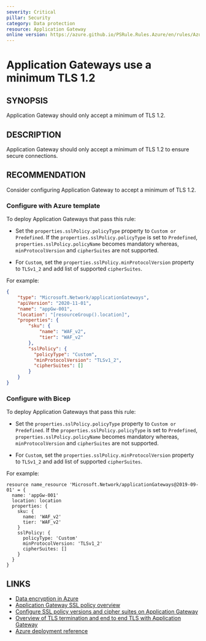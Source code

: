 ```yaml
---
severity: Critical
pillar: Security
category: Data protection
resource: Application Gateway
online version: https://azure.github.io/PSRule.Rules.Azure/en/rules/Azure.AppGw.SSLPolicy/
---
```


# Application Gateways use a minimum TLS 1.2

## SYNOPSIS

Application Gateway should only accept a minimum of TLS 1.2.

## DESCRIPTION

Application Gateway should only accept a minimum of TLS 1.2 to ensure secure connections.

## RECOMMENDATION

Consider configuring Application Gateway to accept a minimum of TLS 1.2.

### Configure with Azure template

To deploy Application Gateways that pass this rule:

- Set the `properties.sslPolicy.policyType` property to `Custom or Predefined`.
If the `properties.sslPolicy.policyType` is set to `Predefined`, `properties.sslPolicy.policyName`
becomes mandatory whereas, `minProtocolVersion` and `cipherSuites` are not supported.

- For `Custom`, set the `properties.sslPolicy.minProtocolVersion` property to `TLSv1_2` and add list of supported `cipherSuites`.

For example:

```json
{
    "type": "Microsoft.Network/applicationGateways",
    "apiVersion": "2020-11-01",
    "name": "appGw-001",
    "location": "[resourceGroup().location]",
    "properties": {
        "sku": {
            "name": "WAF_v2",
            "tier": "WAF_v2"
        },
        "sslPolicy": {
          "policyType": "Custom",
          "minProtocolVersion": "TLSv1_2",
          "cipherSuites": []
        }
    }
}
```

### Configure with Bicep

To deploy Application Gateways that pass this rule:

- Set the `properties.sslPolicy.policyType` property to `Custom or Predefined`.
If the `properties.sslPolicy.policyType` is set to `Predefined`, `properties.sslPolicy.policyName`
becomes mandatory whereas, `minProtocolVersion` and `cipherSuites` are not supported.

- For `Custom`, set the `properties.sslPolicy.minProtocolVersion` property to `TLSv1_2` and add list of supported `cipherSuites`.

For example:

```bicep
resource name_resource 'Microsoft.Network/applicationGateways@2019-09-01' = {
  name: 'appGw-001'
  location: location
  properties: {
    sku: {
      name: 'WAF_v2'
      tier: 'WAF_v2'
    }
    sslPolicy: {
      policyType: 'Custom'
      minProtocolVersion: 'TLSv1_2'
      cipherSuites: []
    }
  }
}
```

## LINKS

- [Data encryption in Azure](https://learn.microsoft.com/azure/architecture/framework/security/design-storage-encryption#data-in-transit)
- [Application Gateway SSL policy overview](https://docs.microsoft.com/azure/application-gateway/application-gateway-ssl-policy-overview)
- [Configure SSL policy versions and cipher suites on Application Gateway](https://docs.microsoft.com/azure/application-gateway/application-gateway-configure-ssl-policy-powershell)
- [Overview of TLS termination and end to end TLS with Application Gateway](https://docs.microsoft.com/azure/application-gateway/ssl-overview)
- [Azure deployment reference](https://docs.microsoft.com/azure/templates/microsoft.network/applicationgateways)
